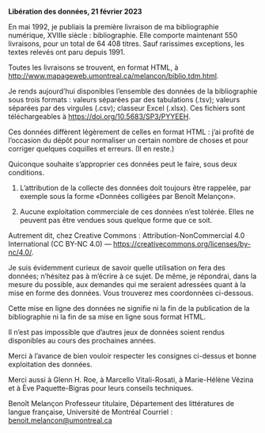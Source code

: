 **Libération des données, 21 février 2023**
 	
En mai 1992, je publiais la première livraison de ma bibliographie numérique, XVIIIe siècle : bibliographie. Elle comporte maintenant 550 livraisons, pour un total de 64 408 titres. Sauf rarissimes exceptions, les textes relevés ont paru depuis 1991.

Toutes les livraisons se trouvent, en format HTML, à http://www.mapageweb.umontreal.ca/melancon/biblio.tdm.html.

Je rends aujourd’hui disponibles l’ensemble des données de la bibliographie sous trois formats : valeurs séparées par des tabulations (.tsv); valeurs séparées par des virgules (.csv); classeur Excel (.xlsx). Ces fichiers sont téléchargeables à https://doi.org/10.5683/SP3/PYYEEH.

Ces données diffèrent légèrement de celles en format HTML : j’ai profité de l’occasion du dépôt pour normaliser un certain nombre de choses et pour corriger quelques coquilles et erreurs. (Il en reste.)

Quiconque souhaite s’approprier ces données peut le faire, sous deux conditions.

1. L’attribution de la collecte des données doit toujours être rappelée, par exemple sous la forme «Données colligées par Benoît Melançon».

2. Aucune exploitation commerciale de ces données n’est tolérée. Elles ne peuvent pas être vendues sous quelque forme que ce soit.

Autrement dit, chez Creative Commons : Attribution-NonCommercial 4.0 International (CC BY-NC 4.0) — https://creativecommons.org/licenses/by-nc/4.0/.

Je suis évidemment curieux de savoir quelle utilisation on fera des données; n’hésitez pas à m’écrire à ce sujet. De même, je répondrai, dans la mesure du possible, aux demandes qui me seraient adressées quant à la mise en forme des données. Vous trouverez mes coordonnées ci-dessous.

Cette mise en ligne des données ne signifie ni la fin de la publication de la bibliographie ni la fin de sa mise en ligne sous format HTML.

Il n’est pas impossible que d’autres jeux de données soient rendus disponibles au cours des prochaines années.

Merci à l’avance de bien vouloir respecter les consignes ci-dessus et bonne exploitation des données.

Merci aussi à Glenn H. Roe, à Marcello Vitali-Rosati, à Marie-Hélène Vézina et à Ève Paquette-Bigras pour leurs conseils techniques.

Benoît Melançon
Professeur titulaire, Département des littératures de langue française, Université de Montréal
Courriel : benoit.melancon@umontreal.ca

 
